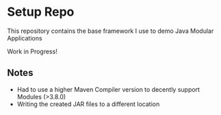 # Setup Repo

This repository contains the base framework I use to demo Java Modular Applications

Work in Progress!

## Notes

- Had to use a higher Maven Compiler version to decently support Modules (>3.8.0)
- Writing the created JAR files to a different location